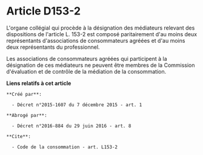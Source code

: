 # Article D153-2

L'organe collégial qui procède à la désignation des médiateurs relevant des dispositions de l'article L. 153-2 est composé
paritairement d'au moins deux représentants d'associations de consommateurs agréées et d'au moins deux représentants du
professionnel. 

Les associations de consommateurs agréées qui participent à la désignation de ces médiateurs ne peuvent être membres de la
Commission d'évaluation et de contrôle de la médiation de la consommation.

**Liens relatifs à cet article**

	**Créé par**:

	  - Décret n°2015-1607 du 7 décembre 2015 - art. 1

	**Abrogé par**:

	  - Décret n°2016-884 du 29 juin 2016 - art. 8

	**Cite**:

	  - Code de la consommation - art. L153-2
